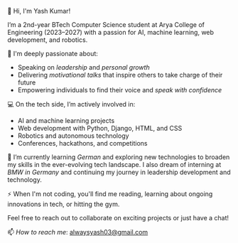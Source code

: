 👋 Hi, I'm Yash Kumar!

I’m a 2nd-year BTech Computer Science student at Arya College of Engineering (2023–2027) with a passion for AI, machine learning, web development, and robotics. 

💬 I'm deeply passionate about:
- Speaking on *leadership* and *personal growth*
- Delivering *motivational talks* that inspire others to take charge of their future
- Empowering individuals to find their voice and *speak with confidence*

💻 On the tech side, I’m actively involved in:
- AI and machine learning projects
- Web development with Python, Django, HTML, and CSS
- Robotics and autonomous technology
- Conferences, hackathons, and competitions

🌱 I’m currently learning *German* and exploring new technologies to broaden my skills in the ever-evolving tech landscape. I also dream of interning at *BMW in Germany* and continuing my journey in leadership development and technology.

⚡️ When I'm not coding, you'll find me reading, learning about ongoing innovations in tech, or hitting the gym.

Feel free to reach out to collaborate on exciting projects or just have a chat!

📫 *How to reach me*: alwaysyash03@gmail.com
